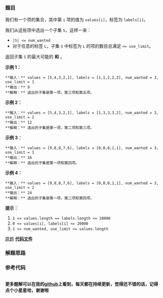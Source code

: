 ### 题目
我们有一个项的集合，其中第 `i` 项的值为 `values[i]`，标签为 `labels[i]`。

我们从这些项中选出一个子集 `S`，这样一来：

  * `|S| <= num_wanted`
  * 对于任意的标签 `L`，子集 `S` 中标签为 `L` 的项的数目总满足 `<= use_limit`。

返回子集 `S` 的最大可能的  **和** 。



**示例 1：**

    
    
    **输入：** values = [5,4,3,2,1], labels = [1,1,2,2,3], num_wanted = 3, use_limit = 1
    **输出：** 9
    **解释：** 选出的子集是第一项，第三项和第五项。
    

**示例 2：**

    
    
    **输入：** values = [5,4,3,2,1], labels = [1,3,3,3,2], num_wanted = 3, use_limit = 2
    **输出：** 12
    **解释：** 选出的子集是第一项，第二项和第三项。
    

**示例 3：**

    
    
    **输入：** values = [9,8,8,7,6], labels = [0,0,0,1,1], num_wanted = 3, use_limit = 1
    **输出：** 16
    **解释：** 选出的子集是第一项和第四项。
    

**示例 4：**

    
    
    **输入：** values = [9,8,8,7,6], labels = [0,0,0,1,1], num_wanted = 3, use_limit = 2
    **输出：** 24
    **解释：** 选出的子集是第一项，第二项和第四项。
    



**提示：**

  1. `1 <= values.length == labels.length <= 20000`
  2. `0 <= values[i], labels[i] <= 20000`
  3. `1 <= num_wanted, use_limit <= values.length`

[原题](https://leetcode-cn.com/problems/largest-values-from-labels/)    **[代码文件]()**


### 解题思路




### 参考代码

```go


```




**更多题解可以在我的[github](https://github.com/LZH139/leetcode_Go)上看到，每天都在持续更新，觉得还不错的话，记得点个小星星哈，谢谢啦**
